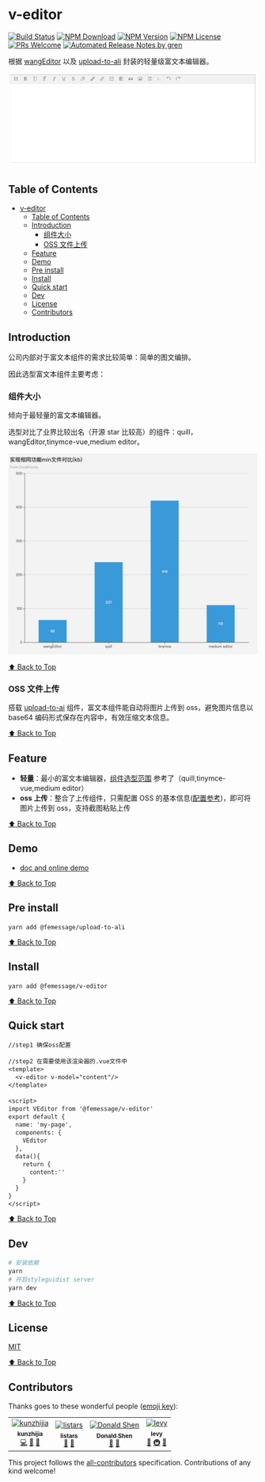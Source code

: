 # v-editor

[![Build Status](https://travis-ci.com/FEMessage/v-editor.svg?branch=master)](https://travis-ci.com/FEMessage/v-editor)
[![NPM Download](https://img.shields.io/npm/dm/@femessage/v-editor.svg)](https://www.npmjs.com/package/@femessage/v-editor)
[![NPM Version](https://img.shields.io/npm/v/@femessage/v-editor.svg)](https://www.npmjs.com/package/@femessage/v-editor)
[![NPM License](https://img.shields.io/npm/l/@femessage/v-editor.svg)](https://github.com/FEMessage/v-editor/blob/master/LICENSE)
[![PRs Welcome](https://img.shields.io/badge/PRs-welcome-brightgreen.svg)](https://github.com/FEMessage/v-editor/pulls)
[![Automated Release Notes by gren](https://img.shields.io/badge/%F0%9F%A4%96-release%20notes-00B2EE.svg)](https://github-tools.github.io/github-release-notes/)

根据 [wangEditor][wangeditor] 以及 [upload-to-ali][] 封装的轻量级富文本编辑器。

![view](./assets/view.png)

## Table of Contents

* [v-editor](#v-editor)
  * [Table of Contents](#table-of-contents)
  * [Introduction](#introduction)
    * [组件大小](#组件大小)
    * [OSS 文件上传](#oss-文件上传)
  * [Feature](#feature)
  * [Demo](#demo)
  * [Pre install](#pre-install)
  * [Install](#install)
  * [Quick start](#quick-start)
  * [Dev](#dev)
  * [License](#license)
  * [Contributors](#contributors)

## Introduction

公司内部对于富文本组件的需求比较简单：简单的图文编排。

因此选型富文本组件主要考虑：

### 组件大小

倾向于最轻量的富文本编辑器。

选型对比了业界比较出名（开源 star 比较高）的组件：quill，wangEditor,tinymce-vue,medium editor。

![view](./assets/diff.png)

[⬆ Back to Top](#table-of-contents)

### OSS 文件上传

搭载 [upload-to-ai][upload-to-ali] 组件，富文本组件能自动将图片上传到 oss，避免图片信息以 base64 编码形式保存在内容中，有效压缩文本信息。

[⬆ Back to Top](#table-of-contents)

## Feature

* **轻量**：最小的富文本编辑器，[组件选型范围](https://mubu.com/doc/sA3r4QKBK0) 参考了（quill,tinymce-vue,medium editor）
* **oss 上传**：整合了上传组件，只需配置 OSS 的基本信息([配置参考][upload-to-ali])，即可将图片上传到 oss，支持截图粘贴上传

[⬆ Back to Top](#table-of-contents)

## Demo

* [doc and online demo](https://femessage.github.io/v-editor/)

[⬆ Back to Top](#table-of-contents)

## Pre install

```
yarn add @femessage/upload-to-ali
```

[⬆ Back to Top](#table-of-contents)

## Install

```
yarn add @femessage/v-editor
```

[⬆ Back to Top](#table-of-contents)

## Quick start

```
//step1 确保oss配置

//step2 在需要使用该渲染器的.vue文件中
<template>
  <v-editor v-model="content"/>
</template>

<script>
import VEditor from '@femessage/v-editor'
export default {
  name: 'my-page',
  components: {
    VEditor
  },
  data(){
    return {
      content:''
    }
  }
}
</script>
```

[⬆ Back to Top](#table-of-contents)

## Dev

```bash
# 安装依赖
yarn
# 开启styleguidist server
yarn dev
```

[⬆ Back to Top](#table-of-contents)

## License

[MIT](./LICENSE)

[⬆ Back to Top](#table-of-contents)

[upload-to-ali]: https://github.com/FEMessage/upload-to-ali 'upload-to-ali'
[wangeditor]: https://github.com/wangfupeng1988/wangEditor 'wangEditor'

## Contributors

Thanks goes to these wonderful people ([emoji key](https://allcontributors.org/docs/en/emoji-key)):

<!-- ALL-CONTRIBUTORS-LIST:START - Do not remove or modify this section -->

<!-- prettier-ignore -->
<table><tr><td align="center"><a href="https://github.com/kunzhijia"><img src="https://avatars2.githubusercontent.com/u/4848041?v=4" width="100px;" alt="kunzhijia"/><br /><sub><b>kunzhijia</b></sub></a><br /><a href="https://github.com/FEMessage/v-editor/commits?author=kunzhijia" title="Code">💻</a> <a href="https://github.com/FEMessage/v-editor/issues?q=author%3Akunzhijia" title="Bug reports">🐛</a> <a href="https://github.com/FEMessage/v-editor/commits?author=kunzhijia" title="Documentation">📖</a></td><td align="center"><a href="https://github.com/listars"><img src="https://avatars2.githubusercontent.com/u/20613509?v=4" width="100px;" alt="listars"/><br /><sub><b>listars</b></sub></a><br /><a href="https://github.com/FEMessage/v-editor/issues?q=author%3Alistars" title="Bug reports">🐛</a> <a href="https://github.com/FEMessage/v-editor/commits?author=listars" title="Documentation">📖</a></td><td align="center"><a href="https://donaldshen.github.io/portfolio"><img src="https://avatars3.githubusercontent.com/u/19591950?v=4" width="100px;" alt="Donald Shen"/><br /><sub><b>Donald Shen</b></sub></a><br /><a href="https://github.com/FEMessage/v-editor/issues?q=author%3Adonaldshen" title="Bug reports">🐛</a> <a href="https://github.com/FEMessage/v-editor/commits?author=donaldshen" title="Documentation">📖</a></td><td align="center"><a href="http://levy.work"><img src="https://avatars3.githubusercontent.com/u/9384365?v=4" width="100px;" alt="levy"/><br /><sub><b>levy</b></sub></a><br /><a href="#review-levy9527" title="Reviewed Pull Requests">👀</a> <a href="#infra-levy9527" title="Infrastructure (Hosting, Build-Tools, etc)">🚇</a> <a href="#ideas-levy9527" title="Ideas, Planning, & Feedback">🤔</a></td></tr></table>

<!-- ALL-CONTRIBUTORS-LIST:END -->

This project follows the [all-contributors](https://github.com/all-contributors/all-contributors) specification. Contributions of any kind welcome!
